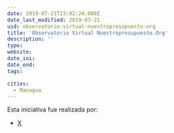 ```yaml
---
date: 2019-07-21T23:02:24.000Z
date_last_modified: 2019-07-21
uid: observatorio-virtual-nuestropresupuesto-org
title: 'Observatorio Virtual Nuestropresupuesto.Org'
description: ''
type: 
website: 
date_ini: 
date_end: 
tags:

cities: 
  - Managua
---
```


Esta iniciativa fue realizada por:

- [X](/organizaciones/ieepp)
